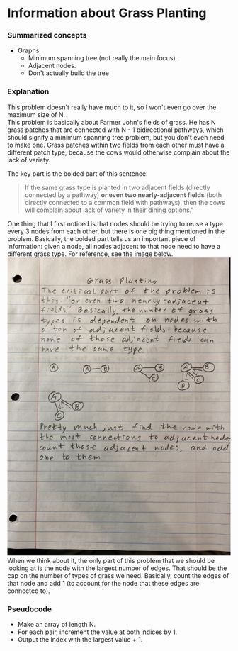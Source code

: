 # Information about Grass Planting
### Summarized concepts
  - Graphs
      - Minimum spanning tree (not really the main focus).
      - Adjacent nodes.
      - Don't actually build the tree

### Explanation
This problem doesn't really have much to it, so I won't even go over the maximum size of N.   
This problem is basically about Farmer John's fields of grass. He has N grass patches that are connected with N - 1 bidirectional pathways, which should signify a minimum spanning tree problem, but you don't even need to make one. Grass patches within two fields from each other must have a different patch type, because the cows would otherwise complain about the lack of variety.  
  
The key part is the bolded part of this sentence:  
> If the same grass type is planted in two adjacent fields (directly connected by a pathway) __or even two nearly-adjacent fields__ (both directly connected to a common field with pathways), then the cows will complain about lack of variety in their dining options."  
  
One thing that I first noticed is that nodes should be trying to reuse a type every 3 nodes from each other, but there is one big thing mentioned in the problem. Basically, the bolded part tells us an important piece of information: given a node, all nodes adjacent to that node need to have a different grass type. For reference, see the image below.  
![image](https://github.com/TurtleCamera/USACO-TurtleCamera/blob/main/CSE%20199%20Workspace/images/Grass_Planting.jpg)  
When we think about it, the only part of this problem that we should be looking at is the node with the largest number of edges. That should be the cap on the number of types of grass we need. Basically, count the edges of that node and add 1 (to account for the node that these edges are connected to).

### Pseudocode
  - Make an array of length N.
  - For each pair, increment the value at both indices by 1.
  - Output the index with the largest value + 1.
